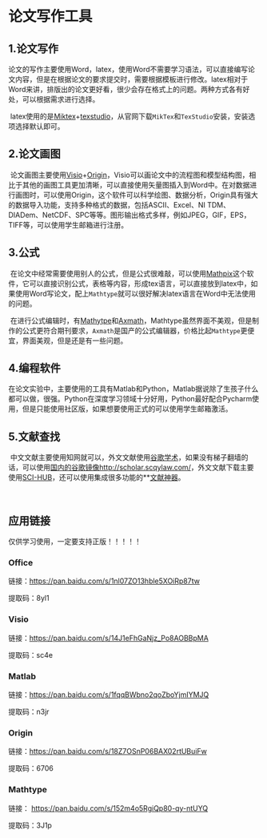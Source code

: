 # 论文写作工具

## 1.论文写作

​		论文的写作主要使用Word，latex，使用Word不需要学习语法，可以直接编写论文内容，但是在根据论文的要求提交时，需要根据模板进行修改。latex相对于Word来讲，排版出的论文更好看，很少会存在格式上的问题。两种方式各有好处，可以根据需求进行选择。

​		latex使用的是[Miktex](https://miktex.org/)+[texstudio](http://texstudio.sourceforge.net/)，从官网下载`MikTex`和`TexStudio`安装，安装选项选择默认即可。

## 2.论文画图

​		论文画图主要使用[Visio](https://www.microsoftstore.com.cn/software/office/visio-standard-2021)+[Origin](https://www.originlab.com/)，Visio可以画论文中的流程图和模型结构图，相比于其他的画图工具更加清晰，可以直接使用矢量图插入到Word中。在对数据进行画图时，可以使用Origin，这个软件可以科学绘图、数据分析，Origin具有强大的数据导入功能，支持多种格式的数据，包括ASCII、Excel、NI TDM、DIADem、NetCDF、SPC等等。图形输出格式多样，例如JPEG，GIF，EPS，TIFF等，可以使用学生邮箱进行注册。

## 3.公式

​		在论文中经常需要使用别人的公式，但是公式很难敲，可以使用[Mathpix](https://mathpix.com/)这个软件，它可以直接识别公式，表格等内容，形成tex语言，可以直接放到latex中，如果使用Word写论文，配上`Mathtype`就可以很好解决latex语言在Word中无法使用的问题。

​		在进行公式编辑时，有[Mathytpe](https://www.mathtype.cn/)和[Axmath](https://www.amyxun.com/)，Mathtype虽然界面不美观，但是制作的公式更符合期刊要求，`Axmath`是国产的公式编辑器，价格比起`Mathtype`更便宜，界面美观，但是还是有一些问题。

## 4.编程软件

​		在论文实验中，主要使用的工具有Matlab和Python，Matlab据说除了生孩子什么都可以做，很强。Python在深度学习领域十分好用，Python最好配合Pycharm使用，但是只能使用社区版，如果想要使用正式的可以使用学生邮箱激活。

## 5.文献查找

​		中文文献主要使用知网就可以，外文文献使用[谷歌学术](https://scholar.google.com/)，如果没有梯子翻墙的话，可以使用[国内的谷歌镜像http://scholar.scqylaw.com/](http://scholar.scqylaw.com/)，外文文献下载主要使用[SCI-HUB](https://sci-hub.st/)，还可以使用集成很多功能的**[文献神器](http://www.9312.net/download.html)。

​		

## 应用链接

仅供学习使用，一定要支持正版！！！！！

### Office

链接：https://pan.baidu.com/s/1nl07ZO13hble5XOiRp87tw 

提取码：8yl1

### Visio

链接：https://pan.baidu.com/s/14J1eFhGaNjz_Po8AOBBpMA

提取码：sc4e

### Matlab

链接：https://pan.baidu.com/s/1fqqBWbno2qoZboYjmIYMJQ

提取码：n3jr

### Origin

链接：https://pan.baidu.com/s/18Z7OSnP06BAX02rtUBuiFw

提取码：6706

### Mathtype

链接： https://pan.baidu.com/s/152m4o5RgiQp80-qy-ntUYQ 

提取码：3J1p
